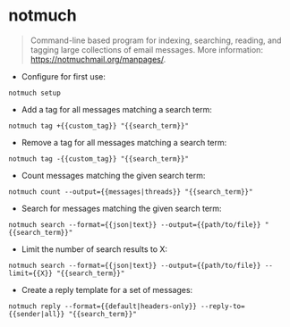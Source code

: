# notmuch

> Command-line based program for indexing, searching, reading, and tagging large collections of email messages.
> More information: <https://notmuchmail.org/manpages/>.

- Configure for first use:

`notmuch setup`

- Add a tag for all messages matching a search term:

`notmuch tag +{{custom_tag}} "{{search_term}}"`

- Remove a tag for all messages matching a search term:

`notmuch tag -{{custom_tag}} "{{search_term}}"`

- Count messages matching the given search term:

`notmuch count --output={{messages|threads}} "{{search_term}}"`

- Search for messages matching the given search term:

`notmuch search --format={{json|text}} --output={{path/to/file}} "{{search_term}}"`

- Limit the number of search results to X:

`notmuch search --format={{json|text}} --output={{path/to/file}} --limit={{X}} "{{search_term}}"`

- Create a reply template for a set of messages:

`notmuch reply --format={{default|headers-only}} --reply-to={{sender|all}} "{{search_term}}"`
